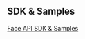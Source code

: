 <!-- 
NavPath: Face API
LinkLabel: SDK and Samples
ExternalLink: https://www.microsoft.com/cognitive-services/en-us/SDK-Sample?api=Face
Weight: 20
-->

## SDK & Samples
[Face API SDK & Samples](https://www.microsoft.com/cognitive-services/en-us/SDK-Sample?api=Face)
